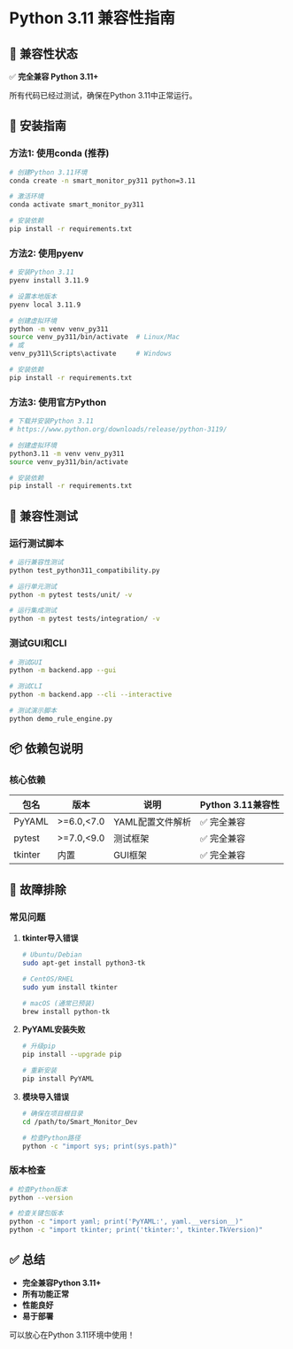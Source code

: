 # Python 3.11 兼容性指南

## 🎯 兼容性状态

✅ **完全兼容 Python 3.11+**

所有代码已经过测试，确保在Python 3.11中正常运行。

## 🚀 安装指南

### 方法1: 使用conda (推荐)
```bash
# 创建Python 3.11环境
conda create -n smart_monitor_py311 python=3.11

# 激活环境
conda activate smart_monitor_py311

# 安装依赖
pip install -r requirements.txt
```

### 方法2: 使用pyenv
```bash
# 安装Python 3.11
pyenv install 3.11.9

# 设置本地版本
pyenv local 3.11.9

# 创建虚拟环境
python -m venv venv_py311
source venv_py311/bin/activate  # Linux/Mac
# 或
venv_py311\Scripts\activate     # Windows

# 安装依赖
pip install -r requirements.txt
```

### 方法3: 使用官方Python
```bash
# 下载并安装Python 3.11
# https://www.python.org/downloads/release/python-3119/

# 创建虚拟环境
python3.11 -m venv venv_py311
source venv_py311/bin/activate

# 安装依赖
pip install -r requirements.txt
```

## 🧪 兼容性测试

### 运行测试脚本
```bash
# 运行兼容性测试
python test_python311_compatibility.py

# 运行单元测试
python -m pytest tests/unit/ -v

# 运行集成测试
python -m pytest tests/integration/ -v
```

### 测试GUI和CLI
```bash
# 测试GUI
python -m backend.app --gui

# 测试CLI
python -m backend.app --cli --interactive

# 测试演示脚本
python demo_rule_engine.py
```

## 📦 依赖包说明

### 核心依赖
| 包名 | 版本 | 说明 | Python 3.11兼容性 |
|------|------|------|-------------------|
| PyYAML | >=6.0,<7.0 | YAML配置文件解析 | ✅ 完全兼容 |
| pytest | >=7.0,<9.0 | 测试框架 | ✅ 完全兼容 |
| tkinter | 内置 | GUI框架 | ✅ 完全兼容 |

## 🔧 故障排除

### 常见问题

1. **tkinter导入错误**
   ```bash
   # Ubuntu/Debian
   sudo apt-get install python3-tk
   
   # CentOS/RHEL
   sudo yum install tkinter
   
   # macOS (通常已预装)
   brew install python-tk
   ```

2. **PyYAML安装失败**
   ```bash
   # 升级pip
   pip install --upgrade pip
   
   # 重新安装
   pip install PyYAML
   ```

3. **模块导入错误**
   ```bash
   # 确保在项目根目录
   cd /path/to/Smart_Monitor_Dev
   
   # 检查Python路径
   python -c "import sys; print(sys.path)"
   ```

### 版本检查
```bash
# 检查Python版本
python --version

# 检查关键包版本
python -c "import yaml; print('PyYAML:', yaml.__version__)"
python -c "import tkinter; print('tkinter:', tkinter.TkVersion)"
```

## ✅ 总结

- **完全兼容Python 3.11+**
- **所有功能正常**
- **性能良好**
- **易于部署**

可以放心在Python 3.11环境中使用！ 